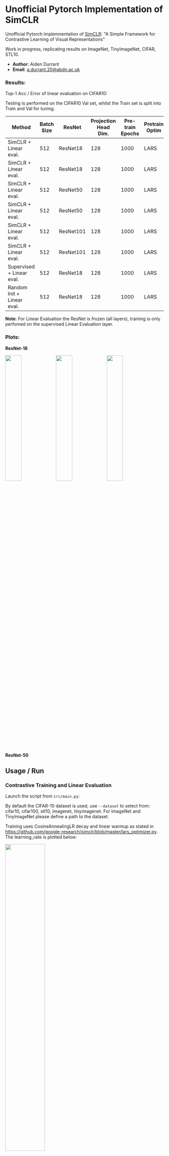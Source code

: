 # Unofficial Pytorch Implementation of SimCLR

Unofficial Pytorch implemnentation of [SimCLR](https://arxiv.org/pdf/2002.05709.pdf): "A Simple Framework for Contrastive Learning of Visual Representations"

Work in progress, replicating results on ImageNet, TinyImageNet, CIFAR, STL10.

  * **Author**: Aiden Durrant
  * **Email**: a.durrant.20@abdn.ac.uk

### Results:

Top-1 Acc / Error of linear evaluation on CIFAR10:

Testing is performed on the CIFAR10 Val set, whilst the Train set is split into Train and Val for tuning.

| Method  | Batch Size | ResNet | Projection Head Dim. | Pre-train Epochs | Pretrain Optim | Finetune Optim | Finetune LR | Eval Epochs | Acc(%) |
| ------------- | ------------- | ------------- | ------------- | ------------- | ------------- | ------------- | ------------- | ------------- | ------------- |
| SimCLR + Linear eval. | 512 | ResNet18 | 128 | 1000 | LARS | SGD | 0.01 | 100 | 88.53 |
| SimCLR + Linear eval. | 512 | ResNet18 | 128 | 1000 | LARS | LARS | 0.1 | 100 | 90.47 |
| SimCLR + Linear eval. | 512 | ResNet50 | 128 | 1000 |  LARS | SGD | 0.01 | 100  | 92.75 |
| SimCLR + Linear eval. | 512 | ResNet50 | 128 | 1000 | LARS | LARS | 0.1 | 100  | 92.45 |
| SimCLR + Linear eval. | 512 | ResNet101 | 128 | 1000 |  LARS | SGD | 0.01 | 100  | 93.98 |
| SimCLR + Linear eval. | 512 | ResNet101 | 128 | 1000 | LARS | LARS | 0.1 | 100  | 93.42 |
| Supervised + Linear eval.| 512 | ResNet18 | 128 | 1000 | LARS | LARS | 0.1 | 100 | 93.63 |
| Random Init + Linear eval.| 512 | ResNet18 | 128 | 1000 | LARS | LARS | 0.1 | 100 | 26.37 |

**Note**: For Linear Evaluation the ResNet is frozen (all layers), training is only perfomed on the supervised Linear Evaluation layer.

### Plots:

**ResNet-18**

<img src="media/resnet-18-ContrastiveLoss.png" width="32%" height="32%"><img src="media/resnet-18-acc.png" width="32%" height="32%"><img src="media/resnet-18-loss.png" width="32%" height="32%">


**ResNet-50**


## Usage / Run

### Contrastive Training and Linear Evaluation
Launch the script from `src/main.py`:

By default the CIFAR-10 dataset is used, use `--dataset` to select from: cifar10, cifar100, stl10, imagenet, tinyimagenet. For ImageNet and TinyImageNet please define a path to the dataset.

Training uses CosineAnnealingLR decay and linear warmup as stated in https://github.com/google-research/simclr/blob/master/lars_optimizer.py. The learning_rate is plotted below:

<img src="media/resnet-18-LR.png" width="50%" height="50%">

#### DistributedDataParallel

To train with **Distributed** for a slight computational speedup with multiple GPUs, use:

  `python -m torch.distributed.launch --nnodes=1 --node_rank=0 --nproc_per_node=2 --use_env main.py`


This will train on a single machine (`nnodes=1`), assigning 1 process per GPU where `nproc_per_node=2` refers to training on 2 GPUs. To train on `N` GPUs simply launch `N` processes by setting `nproc_per_node=N`.

The number of CPU threads to use per process is hard coded to `torch.set_num_threads(1)` for safety, and can be changed to `your # cpu threads / nproc_per_node` for better performance. ([fabio-deep](https://github.com/fabio-deep/Distributed-Pytorch-Boilerplate))

For more info on **multi-node** and **multi-gpu** distributed training refer to https://github.com/hgrover/pytorchdistr/blob/master/README.md

#### DataParallel

To train with traditional **nn.DataParallel** with multiple GPUs, use:

  `python main.py --no_distributed`

**Note:** The default config selects to use `--no_distributed`, therefore runnning `python main.py` runs the default hyperparameters without DistributedDataParallel.

### Linear Evaluation of a Pre-Trained Model

To evaluate the performace of a pre-trained model in a linear classification task just include the flag `--finetune` and provide a path to the pretrained model to `--load_checkpoint_dir`.

Example:

  `python main.py --no_distributed --finetune --load_checkpoint_dir ~/Documents/SimCLR-Pytorch/experiments/yyyy-mm-dd_hh-mm-ss/checkpoint.pt`

### Hyperparameters

The configuration / choice of hyperparameters for the script is handled either by command line arguments or config files.

An example config file is given at `SimCLR-Pytorch/config.conf`. Additionally, `.txt` or `.conf` files can be passed if you prefer, this is achieved using the flag `--c <PATH/TO/CONFIG.conf>`.

A list of arguments/options can be found below:

```
usage: main.py [-h] [-c MY_CONFIG] [--dataset DATASET]
               [--dataset_path DATASET_PATH] [--model MODEL]
               [--n_epochs N_EPOCHS] [--finetune_epochs FINETUNE_EPOCHS]
               [--warmup_epochs WARMUP_EPOCHS] [--batch_size BATCH_SIZE]
               [--learning_rate LEARNING_RATE]
               [--finetune_learning_rate FINETUNE_LEARNING_RATE]
               [--weight_decay WEIGHT_DECAY]
               [--finetune_weight_decay FINETUNE_WEIGHT_DECAY]
               [--optimiser OPTIMISER]
               [--finetune_optimiser FINETUNE_OPTIMISER] [--patience PATIENCE]
               [--temperature TEMPERATURE] [--jitter_d JITTER_D]
               [--jitter_p JITTER_P] [--blur_sigma BLUR_SIGMA BLUR_SIGMA]
               [--blur_p BLUR_P] [--grey_p GREY_P] [--no_twocrop]
               [--load_checkpoint_dir LOAD_CHECKPOINT_DIR] [--no_distributed]
               [--finetune] [--supervised]

Pytorch SimCLR Args that start with '--' (eg. --dataset) can also be set in a
config file (<PATH>/SimCLR-Pytorch/config.conf or specified via -c).
Config file syntax allows: key=value, flag=true, stuff=[a,b,c] (for details,
see syntax at https://goo.gl/R74nmi). If an arg is specified in more than one
place, then commandline values override config file values which override
defaults.

optional arguments:
  -h, --help            show this help message and exit
  -c MY_CONFIG, --my-config MY_CONFIG
                        config file path
  --dataset DATASET     Dataset, (Options: cifar10, cifar100, stl10, imagenet,
                        tinyimagenet).
  --dataset_path DATASET_PATH
                        Path to dataset, Not needed for TorchVision Datasets.
  --model MODEL         Model, (Options: resnet18, resnet34, resnet50,
                        resnet101, resnet152).
  --n_epochs N_EPOCHS   Number of Epochs in Contrastive Training.
  --finetune_epochs FINETUNE_EPOCHS
                        Number of Epochs in Linear Classification Training.
  --warmup_epochs WARMUP_EPOCHS
                        Number of Warmup Epochs During Contrastive Training.
  --batch_size BATCH_SIZE
                        Number of Samples Per Batch.
  --learning_rate LEARNING_RATE
                        Starting Learing Rate for Contrastive Training.
  --finetune_learning_rate FINETUNE_LEARNING_RATE
                        Starting Learing Rate for Linear Classification
                        Training.
  --weight_decay WEIGHT_DECAY
                        Contrastive Learning Weight Decay Regularisation
                        Factor.
  --finetune_weight_decay FINETUNE_WEIGHT_DECAY
                        Linear Classification Training Weight Decay
                        Regularisation Factor.
  --optimiser OPTIMISER
                        Optimiser, (Options: sgd, adam, lars).
  --finetune_optimiser FINETUNE_OPTIMISER
                        Finetune Optimiser, (Options: sgd, adam, lars).
  --patience PATIENCE   Number of Epochs to Wait for Improvement.
  --temperature TEMPERATURE
                        NT_Xent Temperature Factor
  --jitter_d JITTER_D   Distortion Factor for the Random Colour Jitter
                        Augmentation
  --jitter_p JITTER_P   Probability to Apply Random Colour Jitter Augmentation
  --blur_sigma BLUR_SIGMA BLUR_SIGMA
                        Radius to Apply Random Colour Jitter Augmentation
  --blur_p BLUR_P       Probability to Apply Gaussian Blur Augmentation
  --grey_p GREY_P       Probability to Apply Random Grey Scale
  --no_twocrop          Whether or Not to Use Two Crop Augmentation, Used to
                        Create Two Views of the Input for Contrastive
                        Learning. (Default: True)
  --load_checkpoint_dir LOAD_CHECKPOINT_DIR
                        Path to Load Pre-trained Model From.
  --no_distributed      Whether or Not to Use Distributed Training. (Default:
                        True)
  --finetune            Perform Only Linear Classification Training. (Default:
                        False)
  --supervised          Perform Supervised Pre-Training. (Default: False)
```

## Dependencies

Install dependencies with `requrements.txt`

  `pip install -r requrements.txt`

```
torch
torchvision
tensorboard
tqdm
configargparse
```

## References
  * T. Chen, et. al [SimCLR Paper](https://arxiv.org/pdf/2002.05709.pdf)


  * GoogleResearch [SimCLR](https://github.com/google-research/simclr/)


  * noahgolmant [pytorch-lars](https://github.com/noahgolmant/pytorch-lars)


  * pytorch [torchvision ResNet](https://github.com/pytorch/vision/blob/master/torchvision/models/resnet.py)


  * fabio-deep [Distributed-Pytorch-Boilerplate](https://github.com/fabio-deep/Distributed-Pytorch-Boilerplate)
